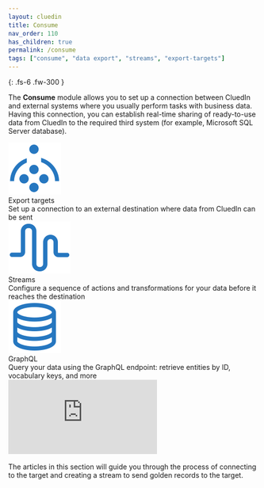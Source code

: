 ```yaml
---
layout: cluedin
title: Consume
nav_order: 110
has_children: true
permalink: /consume
tags: ["consume", "data export", "streams", "export-targets"]
---
```


{: .fs-6 .fw-300 }

The **Consume** module allows you to set up a connection between CluedIn and external systems where you usually perform tasks with business data. Having this connection, you can establish real-time sharing of ready-to-use data from CluedIn to the required third system (for example, Microsoft SQL Server database).

<div class="card-line">
  <div class="card" href="/consume/export-targets">
    <div class="icon"><img src="/assets/icons/export-target.svg" alt="getting started"/></div>
    <div class="title">Export targets</div>
    <div class="content">Set up a connection to an external destination where data from CluedIn can be sent</div>
  </div>
   <div class="card" href="/consume/streams">
    <div class="icon"><img src="/assets/icons/streams.svg" alt="getting started"/></div>
    <div class="title">Streams</div>
    <div class="content">Configure a sequence of actions and transformations for your data before it reaches the destination</div>
  </div>
   <div class="card" href="/consume/graphql">
    <div class="icon"><img src="/assets/icons/graphQL.svg" alt="getting started"/></div>
    <div class="title">GraphQL</div>
    <div class="content">Query your data using the GraphQL endpoint: retrieve entities by ID, vocabulary keys, and more</div>
  </div>
</div>


<div class="videoFrame">
<iframe src="https://player.vimeo.com/video/903400504?badge=0&amp;autopause=0&amp;player_id=0&amp;app_id=58479" frameborder="0" allow="autoplay; fullscreen; picture-in-picture" title="Data export"></iframe>
</div>

The articles in this section will guide you through the process of connecting to the target and creating a stream to send golden records to the target.
